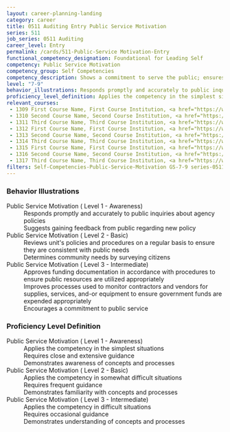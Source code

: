 ```yaml
---
layout: career-planning-landing
category: career
title: 0511 Auditing Entry Public Service Motivation
series: 511
job_series: 0511 Auditing
career_level: Entry
permalink: /cards/511-Public-Service Motivation-Entry
functional_competency_designation: Foundational for Leading Self
competency: Public Service Motivation
competency_group: Self Competencies
competency_description: Shows a commitment to serve the public; ensures that actions meet public needs; aligns organizational objectives and practices with public interests
level: "7-9"
behavior_illustrations: Responds promptly and accurately to public inquiries about agency policies ? Suggests gaining feedback from public regarding new policy ? Reviews unit's policies and procedures on a regular basis to ensure they are consistent with public needs ? Determines community needs by surveying citizens ? Approves funding documentation in accordance with procedures to ensure public resources are utilized appropriately ? Improves processes used to monitor contractors and vendors for supplies, services, and-or equipment to ensure government funds are expended appropriately ? Encourages a commitment to public service
proficiency_level_definition: Applies the competency in the simplest situations ? Requires close and extensive guidance ? Demonstrates awareness of concepts and processes ? Applies the competency in somewhat difficult situations ? Requires frequent guidance ? Demonstrates familiarity with concepts and processes ? Applies the competency in difficult situations ? Requires occasional guidance ? Demonstrates understanding of concepts and processes
relevant_courses: 
 - 1309 First Course Name, First Course Institution, <a href="https://www.cfo.gov">www.cfo.gov</a>
 - 1310 Second Course Name, Second Course Institution, <a href="https://www.cfo.gov">www.cfo.gov</a>
 - 1311 Third Course Name, Third Course Institution, <a href="https://www.cfo.gov">www.cfo.gov</a>
 - 1312 First Course Name, First Course Institution, <a href="https://www.cfo.gov">www.cfo.gov</a>
 - 1313 Second Course Name, Second Course Institution, <a href="https://www.cfo.gov">www.cfo.gov</a>
 - 1314 Third Course Name, Third Course Institution, <a href="https://www.cfo.gov">www.cfo.gov</a>
 - 1315 First Course Name, First Course Institution, <a href="https://www.cfo.gov">www.cfo.gov</a>
 - 1316 Second Course Name, Second Course Institution, <a href="https://www.cfo.gov">www.cfo.gov</a>
 - 1317 Third Course Name, Third Course Institution, <a href="https://www.cfo.gov">www.cfo.gov</a>
filters: Self-Competencies-Public-Service-Motivation GS-7-9 series-0511
---
```


<div class="desktop:grid-col-6 margin-y-205">
  <div class="border-top-05 bg-white padding-2 shadow-5 height-full members-hover border-1px border-gray-30 border-top-orange radius-lg">
    <h3>Behavior Illustrations</h3>
    <dl class="text-base"><dt>Public Service Motivation ( Level 1 - Awareness)</dt><dd>Responds promptly and accurately to public inquiries about agency policies </dd><dd> Suggests gaining feedback from public regarding new policy</dd><dt>Public Service Motivation ( Level 2 - Basic)</dt><dd>Reviews unit's policies and procedures on a regular basis to ensure they are consistent with public needs </dd><dd> Determines community needs by surveying citizens</dd><dt>Public Service Motivation ( Level 3 - Intermediate)</dt><dd>Approves funding documentation in accordance with procedures to ensure public resources are utilized appropriately </dd><dd> Improves processes used to monitor contractors and vendors for supplies, services, and-or equipment to ensure government funds are expended appropriately </dd><dd> Encourages a commitment to public service</dd></dl>
  </div>
</div>
<div class="desktop:grid-col-6 margin-y-205">
  <div class="border-top-05 bg-white padding-2 shadow-5 height-full members-hover border-1px border-gray-30 border-top-orange radius-lg">
    <h3>Proficiency Level Definition</h3>
    <dl class="text-base"><dt>Public Service Motivation ( Level 1 - Awareness)</dt><dd>Applies the competency in the simplest situations </dd><dd> Requires close and extensive guidance </dd><dd> Demonstrates awareness of concepts and processes</dd><dt>Public Service Motivation ( Level 2 - Basic)</dt><dd>Applies the competency in somewhat difficult situations </dd><dd> Requires frequent guidance </dd><dd> Demonstrates familiarity with concepts and processes</dd><dt>Public Service Motivation ( Level 3 - Intermediate)</dt><dd>Applies the competency in difficult situations </dd><dd> Requires occasional guidance </dd><dd> Demonstrates understanding of concepts and processes</dd></dl>
  </div>
</div>